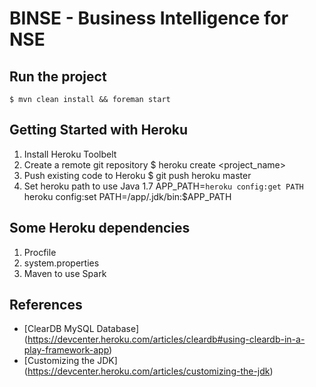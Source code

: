 # BINSE - Business Intelligence for NSE

## Run the project
``
$ mvn clean install && foreman start
``

## Getting Started with Heroku
1. Install Heroku Toolbelt
2. Create a remote git repository
$ heroku create <project_name>
3. Push existing code to Heroku
$ git push heroku master
4. Set heroku path to use Java 1.7 
APP_PATH=`heroku config:get PATH`
heroku config:set PATH=/app/.jdk/bin:$APP_PATH

## Some Heroku dependencies
1. Procfile
2. system.properties
3. Maven to use Spark

## References
* [ClearDB MySQL Database] (https://devcenter.heroku.com/articles/cleardb#using-cleardb-in-a-play-framework-app)
* [Customizing the JDK] (https://devcenter.heroku.com/articles/customizing-the-jdk)